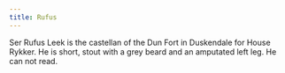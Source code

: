 ```yaml
---
title: Rufus
---
```


Ser Rufus Leek is the castellan of the Dun Fort in Duskendale for House Rykker. He is short, stout with a grey beard and an amputated left leg. He can not read. 


